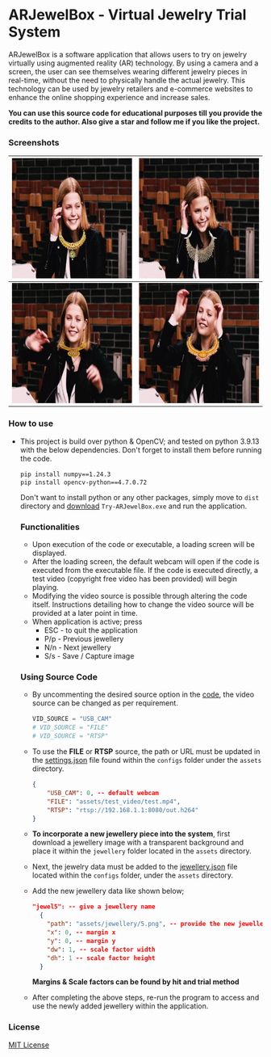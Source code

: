 # ARJewelBox - Virtual Jewelry Trial System
ARJewelBox is a software application that allows users to try on jewelry virtually using augmented reality (AR) 
technology. By using a camera and a screen, the user can see themselves wearing different jewelry pieces in real-time, 
without the need to physically handle the actual jewelry. This technology can be used by jewelry retailers and 
e-commerce websites to enhance the online shopping experience and increase sales.

**You can use this source code for educational purposes till you provide the credits to the author. Also give a star and 
follow me if you like the project.**

### Screenshots
 ![](./screenshots/Screenshot2.png) | ![](./screenshots/Screenshot3.png) |
:-------------------------:|:-------------------------: |
 ![](./screenshots/Screenshot4.png) | ![](./screenshots/Screenshot5.png) |

### How to use
* This project is build over python & OpenCV; and tested on python 3.9.13 with the below dependencies. Don't forget to 
  install them before running the code.
  ```commandline
  pip install numpy==1.24.3
  pip install opencv-python==4.7.0.72
  ```
  Don't want to install python or any other packages, simply move to ```dist``` directory and 
  [download](https://github.com/AsutoshPati/ARJewelBox/tree/master/dist) ```Try-ARJewelBox.exe``` and run 
  the application.

  ### Functionalities
  * Upon execution of the code or executable, a loading screen will be displayed.
  * After the loading screen, the default webcam will open if the code is executed from the executable file. If the code 
    is executed directly, a test video (copyright free video has been provided) will begin playing.
  * Modifying the video source is possible through altering the code itself. Instructions detailing how to change the 
    video source will be provided at a later point in time.
  * When application is active; press
    * ESC - to quit the application
    * P/p - Previous jewellery
    * N/n - Next jewellery
    * S/s - Save / Capture image
    
  ### Using Source Code
  * By uncommenting the desired source option in the 
    [code](https://github.com/AsutoshPati/ARJewelBox/blob/ba4444a68b5a242f99da0e014ee440ff0e9f8725/main.py#LL36C1-L38C22), 
    the video source can be changed as per requirement.
    
    ```python
    VID_SOURCE = "USB_CAM"
    # VID_SOURCE = "FILE"
    # VID_SOURCE = "RTSP"
    ```
  * To use the **FILE** or **RTSP** source, the path or URL must be updated in the 
  [settings.json](https://github.com/AsutoshPati/ARJewelBox/blob/ba4444a68b5a242f99da0e014ee440ff0e9f8725/assets/configs/settings.json#LL2C1-L6C6) 
  file found within the ```configs``` folder under the ```assets``` directory.
    ```JSON
    {
        "USB_CAM": 0, -- default webcam
        "FILE": "assets/test_video/test.mp4",
        "RTSP": "rtsp://192.168.1.1:8080/out.h264"
    }
    ```
  * **To incorporate a new jewellery piece into the system**, first download a jewellery image with a transparent 
    background and place it within the ```jewellery``` folder located in the ```assets``` directory.
  * Next, the jewelry data must be added to the 
    [jewellery.json](https://github.com/AsutoshPati/ARJewelBox/blob/master/assets/configs/jewellery.json) file located 
    within the ```configs``` folder, under the ```assets``` directory.
  * Add the new jewellery data like shown below;
    ```JSON
    "jewel5": -- give a jewellery name
      {
        "path": "assets/jewellery/5.png", -- provide the new jewellery path from the root
        "x": 0, -- margin x
        "y": 0, -- margin y
        "dw": 1, -- scale factor width
        "dh": 1 -- scale factor height
      }
    ```
    **Margins & Scale factors can be found by hit and trial method**
  * After completing the above steps, re-run the program to access and use the newly added jewellery within the 
    application.

### License
[MIT License](https://github.com/AsutoshPati/ARJewelBox/blob/master/LICENSE)
